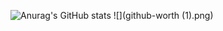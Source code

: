 ![Anurag's GitHub stats](https://github-readme-stats.vercel.app/api?username=pedrohcleal&show_icons=true&theme=dark&show_icons=true)
![](github-worth (1).png)
